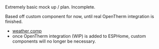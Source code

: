 Extremely basic mock up / plan. Incomplete.

Based off custom component for now, until real OpenTherm integration is finished.

- [weather comp](https://gist.github.com/Weissnix4711/60330176884b8c07db2f18d7538d2d8e)
- once OpenTherm integration (WIP) is added to ESPHome, custom components will no longer be necessary.